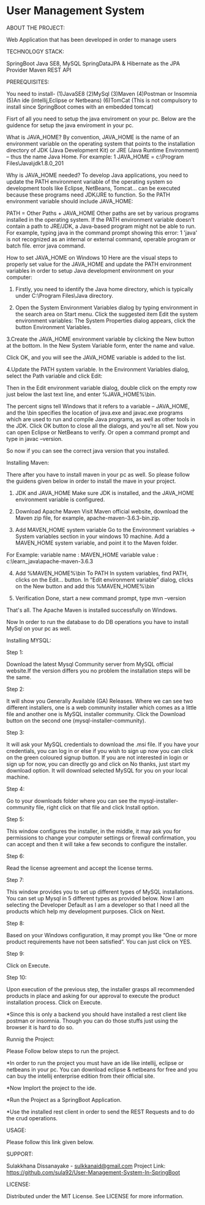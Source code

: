 # User Management System


ABOUT THE PROJECT:


Web Application that has been developed in order to manage users

TECHNOLOGY STACK:

SpringBoot
Java SE8, 
MySQL
SpringDataJPA & Hibernate as the JPA Provider
Maven
REST API

PREREQUISITES:

You need to install-
   (1)JavaSE8
   (2)MySql
   (3)Maven
   (4)Postman or Insomnia
   (5)An ide (intellij,Eclipse or Netbeans)
   (6)TomCat (This is not compulsory to install since SpringBoot comes with an embedded tomcat)

Fisrt of all you need to setup the java enviroment on your pc. Below are the guidence for setup the java enviroment in your pc.

What is JAVA_HOME?
By convention, JAVA_HOME is the name of an environment variable on the operating system that points to the installation directory of JDK (Java Development Kit) or JRE (Java Runtime Environment) – thus the name Java Home. For example:
1
JAVA_HOME = c:\Program Files\Java\jdk1.8.0_201
 
Why is JAVA_HOME needed?
To develop Java applications, you need to update the PATH environment variable of the operating system so development tools like Eclipse, NetBeans, Tomcat… can be executed because these programs need JDK/JRE to function. So the PATH environment variable should include JAVA_HOME:

PATH = Other Paths + JAVA_HOME
Other paths are set by various programs installed in the operating system. If the PATH environment variable doesn’t contain a path to JRE/JDK, a Java-based program might not be able to run. For example, typing java in the command prompt showing this error:
1
'java' is not recognized as an internal or external command, operable program or batch file.
error java command.

How to set JAVA_HOME on Windows 10
Here are the visual steps to properly set value for the JAVA_HOME and update the PATH environment variables in order to setup Java development environment on your computer:

1. Firstly, you need to identify the Java home directory, which is typically under C:\Program Files\Java directory.

2. Open the System Environment Variables dialog by typing environment in the search area on Start menu. Click the suggested item Edit the system environment variables:
    The System Properties dialog appears, click the button Environment Variables.

3.Create the JAVA_HOME environment variable by clicking the New button at the bottom. In the New System Variable form, enter the name and value.

Click OK, and you will see the JAVA_HOME variable is added to the list.
 
4.Update the PATH system variable. In the Environment Variables dialog, select the Path variable and click Edit:

Then in the Edit environment variable dialog, double click on the empty row just below the last text line, and enter %JAVA_HOME%\bin.

The percent signs tell Windows that it refers to a variable – JAVA_HOME, and the \bin specifies the location of java.exe and javac.exe programs which are used to run and compile Java programs, as well as other tools in the JDK.
Click OK button to close all the dialogs, and you’re all set. Now you can open Eclipse or NetBeans to verify. Or open a command prompt and type in javac –version.

So now if you can see the correct java version that you installed.

Installing Maven:

There after you have to install maven in your pc as well. So please follow the guidens given below in order to install the mave in your project.

1. JDK and JAVA_HOME
Make sure JDK is installed, and the JAVA_HOME environment variable is configured.

2. Download Apache Maven
Visit Maven official website, download the Maven zip file, for example, apache-maven-3.6.3-bin.zip.

3. Add MAVEN_HOME system variable
Go to the Environment variables -> System variables section in your windows 10 machine.
Add a MAVEN_HOME system variable, and point it to the Maven folder.

For Example:
variable name : MAVEN_HOME
variable value : c:\learn_java\apache-maven-3.6.3

4. Add %MAVEN_HOME%\bin To PATH
In system variables, find PATH, clicks on the Edit... button. In “Edit environment variable” dialog, clicks on the New button and add this %MAVEN_HOME%\bin

5. Verification
Done, start a new command prompt, type mvn –version

That's all. The Apache Maven is installed successfully on Windows. 

Now In order to run the database to do DB operations you have to install MySql on your pc as well.

Installing MYSQL:

Step 1:

Download the latest Mysql Community server from MySQL official website.If the version differs you no problem the installation steps will be the same.

Step 2:

It will show you Generally Available (GA) Releases. Where we can see two different installers, one is a web community installer which comes as a little file and another one is MySQL installer community. 
Click the Download button on the second one (mysql-installer-community).

Step 3:

It will ask your MySQL credentials to download the .msi file. If you have your credentials, you can log in or else if you wish to sign up now you can click on the green coloured signup button.
If you are not interested in login or sign up for now, you can directly go and click on No thanks, just start my download option. It will download selected MySQL for you on your local machine.

Step 4:

Go to your downloads folder where you can see the mysql-installer-community file, right click on that file and click Install option.

Step 5:

This window configures the installer, in the middle, it may ask you for permissions to change your computer settings or firewall confirmation, you can accept and then it will take a few seconds to configure the installer.

Step 6:

Read the license agreement and accept the license terms.

Step 7:

This window provides you to set up different types of MySQL installations. You can set up Mysql in 5 different types as provided below. Now I am selecting the Developer Default as I am a developer so that I need all the products which help my development purposes. 
Click on Next.

Step 8:

Based on your Windows configuration, it may prompt you like “One or more product requirements have not been satisfied”. You can just click on YES.

Step 9:

Click on Execute.

Step 10:

Upon execution of the previous step, the installer grasps all recommended products in place and asking for our approval to execute the product installation process. Click on Execute.


*Since this is only a backend you should have installed a rest client like postman or insomnia. Though you can do those stuffs just using the browser it is hard to do so. 


Runnig the Project:

Please Follow below steps to run the project.

*In order to run the project you must have an ide like intellij, eclipse or netbeans in your pc. You can download eclipse & netbeans for free and you can buy the intellij enterprise edition from their official site.

*Now Implort the project to the ide.

*Run the Project as a SpringBoot Application.

*Use the installed rest client in order to send the REST Requests and to do the crud operations.


USAGE:

Please follow this link given below.



SUPPORT:

Sulakkhana Dissanayake - sulkkanaid@gmail.com
Project Link: https://github.com/sula92/User-Management-System-In-SpringBoot



LICENSE:

Distributed under the MIT License. See LICENSE for more information.